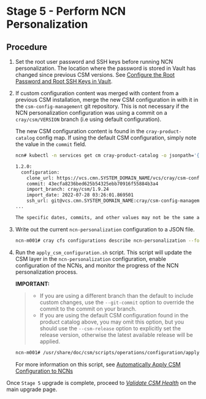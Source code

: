 # Stage 5 - Perform NCN Personalization

## Procedure
1. Set the root user password and SSH keys before running NCN personalization.
   The location where the password is stored in Vault has changed since previous
   CSM versions. See [Configure the Root Password and Root SSH Keys in Vault](../../operations/CSM_product_management/Configure_Non-Compute_Nodes_with_CFS.md#configure-the-root-password-and-root-ssh-keys-in-vault).

1. If custom configuration content was merged with content from a previous CSM
   installation, merge the new CSM configuration in with it in the `csm-config-management`
   git repository. This is not necessary if the NCN personalization configuration
   was using a commit on a `cray/csm/VERSION` branch (i.e using default
   configuration).

   The new CSM configuration content is found in the `cray-product-catalog`
   config map. If using the default CSM configuration, simply note the value in
   the `commit` field.

   ```bash
   ncn# kubectl -n services get cm cray-product-catalog -o jsonpath='{.data.csm}'

   1.2.0:
     configuration:
       clone_url: https://vcs.cmn.SYSTEM_DOMAIN_NAME/vcs/cray/csm-config-management.git
       commit: 43ecfa8236bed625b54325ebb70916f55884b3a4
       import_branch: cray/csm/1.9.24
       import_date: 2022-07-28 03:26:01.869501
       ssh_url: git@vcs.cmn.SYSTEM_DOMAIN_NAME:cray/csm-config-management.git
   ...

   The specific dates, commits, and other values may not be the same as the output above.

1. Write out the current `ncn-personalization` configuration to a JSON file.

   ```bash
   ncn-m001# cray cfs configurations describe ncn-personalization --format json > ncn-personalization.json
   ```

1. Run the `apply_csm_configuration.sh` script. This script will update the CSM
   layer in the `ncn-personalization` configuration, enable configuration of
   the NCNs, and monitor the progress of the NCN personalization process.

   **IMPORTANT:**

   > * If you are using a different branch than the default to include custom
       changes, use the `--git-commit` option to override the commit to the
       commit on your branch.
   > * If you are using the default CSM configuration found in the product
       catalog above, you may omit this option, but you should use the `--csm-release`
       option to explicitly set the release version, otherwise the latest available
       release will be applied.

   ```bash
   ncn-m001# /usr/share/doc/csm/scripts/operations/configuration/apply_csm_configuration.sh [--git-commit COMMIT]
   ```

   For more information on this script, see [Automatically Apply CSM Configuration to NCNs](../../operations/CSM_product_management/Configure_Non-Compute_Nodes_with_CFS.md#automatically-apply-csm-configuration-to-ncns)

Once `Stage 5` upgrade is complete, proceed to [*Validate CSM Health*](../index.md#10-validate-csm-health) on the main upgrade page.
